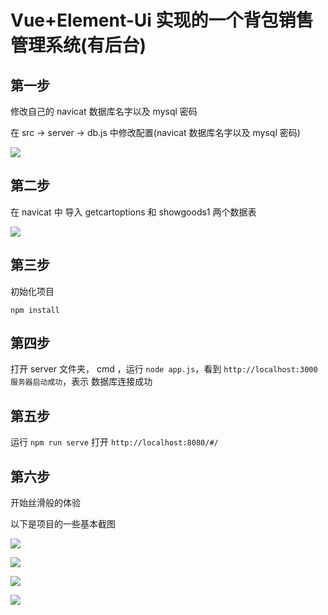 # Vue+Element-Ui 实现的一个背包销售管理系统(有后台)
## 第一步

修改自己的 navicat 数据库名字以及 mysql 密码

在 src -> server -> db.js 中修改配置(navicat 数据库名字以及 mysql 密码)

![](https://gitee.com/zyyisnotzyy/imgbed/raw/master/%E5%90%8E%E5%8F%B01.png)

## 第二步
在 navicat 中 导入 getcartoptions  和 showgoods1 两个数据表

![](https://gitee.com/zyyisnotzyy/imgbed/raw/master/%E5%90%8E%E5%8F%B02.png)

## 第三步

初始化项目

``` 
npm install
```

## 第四步

打开 server 文件夹， cmd ，运行 `node app.js`，看到 `http://localhost:3000 服务器启动成功`，表示 数据库连接成功

## 第五步

运行 `npm run serve` 打开 `http://localhost:8080/#/`

## 第六步

开始丝滑般的体验

以下是项目的一些基本截图

![](https://gitee.com/zyyisnotzyy/imgbed/raw/master/%E9%A6%96%E9%A1%B5.png)

![](https://gitee.com/zyyisnotzyy/imgbed/raw/master/%E8%AF%A6%E6%83%85.png)

![](https://gitee.com/zyyisnotzyy/imgbed/raw/master/%E8%B4%AD%E7%89%A9%E8%BD%A6.png)

![](https://gitee.com/zyyisnotzyy/imgbed/raw/master/%E5%90%8E%E5%8F%B0.png)
